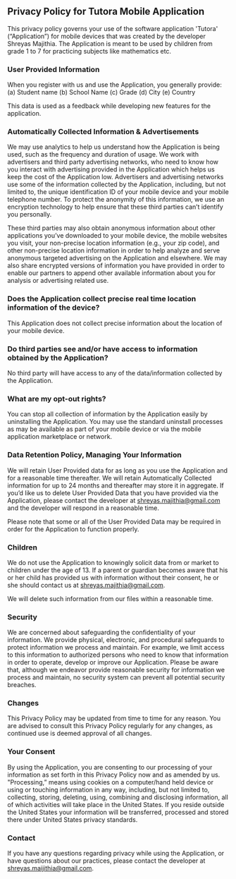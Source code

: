 ## Privacy Policy for Tutora Mobile Application

This privacy policy governs your use of the software application 'Tutora' (“Application”) for mobile devices
that was created by the developer Shreyas Majithia.
The Application is meant to be used by children from grade 1 to 7 for practicing subjects like mathematics etc.

### User Provided Information

When you register with us and use the Application, you generally provide:
(a) Student name
(b) School Name
(c) Grade
(d) City
(e) Country

This data is used as a feedback while developing new features for the application.

### Automatically Collected Information & Advertisements

We may use analytics to help us understand how the Application is being used, such as the frequency and
duration of usage. We work with advertisers and third party advertising networks, who need to know how you interact with
advertising provided in the Application which helps us keep the cost of the Application low. Advertisers and advertising
networks use some of the information collected by the Application, including, but not limited to, the unique
identification ID of your mobile device and your mobile telephone number. To protect the anonymity of this information,
we use an encryption technology to help ensure that these third parties can’t identify you personally.

These third parties may also obtain anonymous information about other applications you’ve downloaded to your mobile
device, the mobile websites you visit, your non-precise location information (e.g., your zip code), and other
non-precise location information in order to help analyze and serve anonymous targeted advertising on the Application
and elsewhere. We may also share encrypted versions of information you have provided in order to enable our partners to
append other available information about you for analysis or advertising related use.

### Does the Application collect precise real time location information of the device?

This Application does not collect precise information about the location of your mobile device.

### Do third parties see and/or have access to information obtained by the Application?

No third party will have access to any of the data/information collected by the Application.

### What are my opt-out rights?

You can stop all collection of information by the Application easily by uninstalling the Application. You may use the
standard uninstall processes as may be available as part of your mobile device or via the mobile application
marketplace or network.

### Data Retention Policy, Managing Your Information

We will retain User Provided data for as long as you use the Application and for a reasonable time thereafter. We will
retain Automatically Collected information for up to 24 months and thereafter may store it in aggregate. If you’d like
us to delete User Provided Data that you have provided via the Application, please contact the developer at
shreyas.majithia@gmail.com and the developer will respond in a reasonable time.

Please note that some or all of the User Provided Data may be required in order for the Application to function properly.

### Children

We do not use the Application to knowingly solicit data from or market to children under the age of 13.
If a parent or guardian becomes aware that his or her child has provided us with information without their consent,
he or she should contact us at shreyas.majithia@gmail.com.

We will delete such information from our files within a reasonable time.

### Security

We are concerned about safeguarding the confidentiality of your information. We provide physical, electronic, and
procedural safeguards to protect information we process and maintain. For example, we limit access to this information
to authorized persons who need to know that information in order to operate, develop or improve our
Application. Please be aware that, although we endeavor provide reasonable security for information we process and
maintain, no security system can prevent all potential security breaches.

### Changes

This Privacy Policy may be updated from time to time for any reason. You are advised to consult this Privacy Policy
regularly for any changes, as continued use is deemed approval of all changes.

### Your Consent

By using the Application, you are consenting to our processing of your information as set forth in this Privacy Policy
now and as amended by us. "Processing,” means using cookies on a computer/hand held device or using or touching
information in any way, including, but not limited to, collecting, storing, deleting, using, combining and disclosing
information, all of which activities will take place in the United States. If you reside outside the United States your
information will be transferred, processed and stored there under United States privacy standards.

### Contact

If you have any questions regarding privacy while using the Application, or have questions about our practices, please
contact the developer at shreyas.maijithia@gmail.com.
